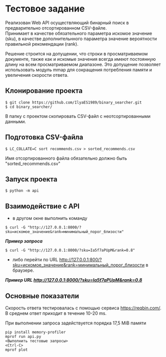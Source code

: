# Тестовое задание 

 Реализован Web API осуществляющий бинарный поиск в предварительно отсортированном CSV-файле.  
 Принимает в качестве обязательного параметра искомое значение (sku), в качестве дополнительнного параметра значение вероятности правильной рекомендации (rank).  
 
 Решение строится на допущении, что строки в просматриваемом документе, также как и искомые значения всегда имеют постоянную длину на всем просматриваемом диапазоне.
 Это допущение позволяет использовать модуль mmap для сокращения потребления памяти и увеличения скорости ответа.
 
 ## Клонирование проекта
 ```
$ git clone https://github.com/IlyaES1989/binary_searcher.git
$ cd binary_searcher/
 ```
 В папку с проектом скопировать CSV-файл с неотсортированными данными.
 
 ## Подготовка CSV-файла
```
$ LC_COLLATE=C sort recommends.csv > sorted_recommends.csv
```
Имя отсортированного файла обязательно должно быть "sorted_recommends.csv"
## Запуск проекта
```
$ python -m api
```
## Взаимодействие с API
 - в другом окне выполнить команду
 ```
$ curl -G "http://127.0.0.1:8000/?sku=искомое_значение&rank=минимальный_порог_близости"
 ```
 ***Пример запроса***
 ```
$ curl -G "http://127.0.0.1:8000/?sku=Ia5f7aPUpM&rank=0.8"
 ```
 - либо перейти по URL  http://127.0.0.1:800/?sku=искомое_значение&rank=минимальный_порог_близости в браузере.

 ***Пример URL http://127.0.0.1:8000/?sku=Ia5f7aPUpM&rank=0.8***

## Основные показатели
 Скорость ответа тестировалась с помощью сервиса https://reqbin.com/. В среднем ответ приходит в течение 10-20 ms.
 
 При выполнении запроса задействуется порядка 17,5 MiB памяти
 ```
 pip install memory-profiler
 mprof run api.py
 <Выполнить тестовые запросы>
 <Ctrl-C>
 mprof plot
 ```
